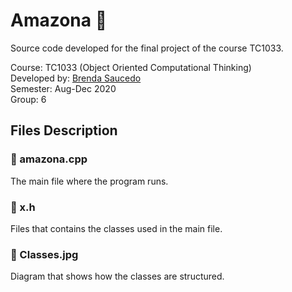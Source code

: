 # Amazona 🛒

Source code developed for the final project of the course TC1033.

Course: TC1033 (Object Oriented Computational Thinking)
<br>
Developed by: [Brenda Saucedo](https://github.com/Bren12)
<br>
Semester: Aug-Dec 2020
<br>
Group: 6

## Files Description

### 📁 amazona.cpp

The main file where the program runs.

### 📁 x.h

Files that contains the classes used in the main file.

### 📁 Classes.jpg

Diagram that shows how the classes are structured.
